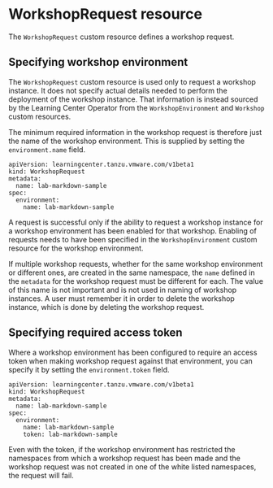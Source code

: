 # WorkshopRequest resource

The ``WorkshopRequest`` custom resource defines a workshop request.

## Specifying workshop environment

The ``WorkshopRequest`` custom resource is used only to request a workshop instance. It does not specify actual details needed to perform the deployment of the workshop instance. That information is instead sourced by the Learning Center Operator from the ``WorkshopEnvironment`` and ``Workshop`` custom resources.

The minimum required information in the workshop request is therefore just the name of the workshop environment. This is supplied by setting the ``environment.name`` field.

```
apiVersion: learningcenter.tanzu.vmware.com/v1beta1
kind: WorkshopRequest
metadata:
  name: lab-markdown-sample
spec:
  environment:
    name: lab-markdown-sample
```

A request is successful only if the ability to request a workshop instance for a workshop environment has been enabled for that workshop. Enabling of requests needs to have been specified in the ``WorkshopEnvironment`` custom resource for the workshop environment.

If multiple workshop requests, whether for the same workshop environment or different ones, are created in the same namespace, the ``name`` defined in the ``metadata`` for the workshop request must be different for each. The value of this name is not important and is not used in naming of workshop instances. A user must remember it in order to delete the workshop instance, which is done by deleting the workshop request.

## Specifying required access token

Where a workshop environment has been configured to require an access token when making workshop request against that environment, you can specify it by setting the ``environment.token`` field.

```
apiVersion: learningcenter.tanzu.vmware.com/v1beta1
kind: WorkshopRequest
metadata:
  name: lab-markdown-sample
spec:
  environment:
    name: lab-markdown-sample
    token: lab-markdown-sample
```

Even with the token, if the workshop environment has restricted the namespaces from which a workshop request has been made and the workshop request was not created in one of the white listed namespaces, the request will fail.
